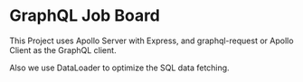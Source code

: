 # GraphQL Job Board

This Project uses Apollo Server with Express, and graphql-request or Apollo Client as the GraphQL client. 

Also we use DataLoader to optimize the SQL data fetching.
